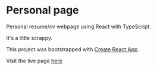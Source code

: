 # Personal page

Personal resume/cv webpage using React with TypeScript.

It's a little scrappy.

This project was bootstrapped with [Create React App](https://github.com/facebook/create-react-app).

Visit the live page [here](https://www.alexdulac.dev)
